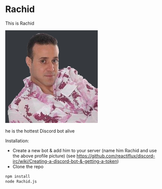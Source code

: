 # Rachid

This is Rachid

![alt text](https://github.com/Pocket-titan/Rachid/blob/master/images/rachid.png "rachid")

he is the hottest Discord bot alive


Installation:
- Create a new bot & add him to your server (name him Rachid and use the above profile picture) (see https://github.com/reactiflux/discord-irc/wiki/Creating-a-discord-bot-&-getting-a-token)
- Clone the repo
```
npm install
node Rachid.js
```
